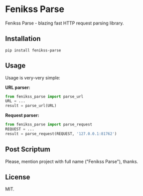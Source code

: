 # Fenikss Parse

Fenikss Parse - blazing fast HTTP request parsing library.

## Installation

`pip install fenikss-parse`

## Usage

Usage is very-very simple:

**URL parser:**

```python
from fenikss_parse import parse_url
URL = ...
result = parse_url(URL)
```

**Request parser:**

```python
from fenikss_parse import parse_request
REQUEST = ...
result = parse_request(REQUEST, '127.0.0.1:81762')
```

## Post Scriptum

Please, mention project with full name ("Fenikss Parse"), thanks.

## License

MIT.
